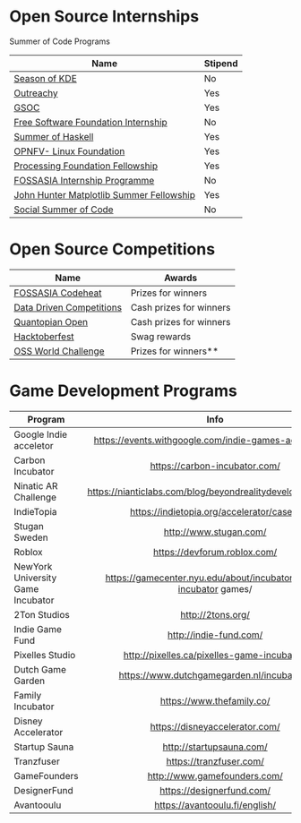 # Open Source Internships

Summer of Code Programs

| Name                                    | Stipend |
|-----------------------------------------|-------------|
| [Season of KDE](https://season.kde.org) | No      |
| [Outreachy](https://www.gnome.org/outreachy/) | Yes |
| [GSOC](https://developers.google.com/open-source/gsoc/) | Yes |
| [Free Software Foundation Internship](http://www.fsf.org/volunteer/internships) | No|
| [Summer of Haskell](https://summer.haskell.org/) | Yes |
| [OPNFV- Linux Foundation](https://wiki.opnfv.org/display/DEV/Internship-program) | Yes |
| [Processing Foundation Fellowship](https://processingfoundation.org/fellowships/) | Yes |
| [FOSSASIA Internship Programme](https://blog.fossasia.org/fossasia-internship-program-2018/) | No |
| [John Hunter Matplotlib Summer Fellowship](https://www.numfocus.org/programs/john-hunter-technology-fellowship)| Yes |
| [Social Summer of Code](https://hack2skill.com/hack/ssoc) | No |

# Open Source Competitions

| Name                                    | Awards |
|-----------------------------------------|-------------|
| [FOSSASIA Codeheat](https://codeheat.org/) | Prizes for winners|
| [Data Driven Competitions](https://www.drivendata.org/competitions/) | Cash prizes for winners|
| [Quantopian Open](https://www.quantopian.com/open) | Cash prizes for winners|
| [Hacktoberfest](https://hacktoberfest.digitalocean.com/) | Swag rewards|
| [OSS World Challenge](https://www.oss.kr/en_oss_world_challenage) | Prizes for winners**|

# Game Development Programs

| Program       | Info          | Link  |
| ------------- |:-------------:| :-----:|
| Google Indie acceletor   | https://events.withgoogle.com/indie-games-accelerator/  | https://docs.google.com/forms/d/e/1FAIpQLSdVSwLhMcKwt-aBdAiogiYc9zY8FrNYxK_dsS28pKwCO-LYjQ/viewform |
| Carbon Incubator    |  https://carbon-incubator.com/   | https://carbon-incubator.com/apply/application-form/   |
|Ninatic AR Challenge |  https://nianticlabs.com/blog/beyondrealitydevelopercontest/   | https://docs.google.com/forms/d/e/1FAIpQLSelhiQ7GvEi4gKEZTr5eD8w-6iqiQWROxZsLnnv2JwId4m5Qw/viewform   |
| IndieTopia | https://indietopia.org/accelerator/cases/ | https://indietopia.org/accelerator/cases/ |
| Stugan Sweden | http://www.stugan.com/ | http://www.stugan.com/apply/ |
|Roblox| https://devforum.roblox.com/ | https://devforum.roblox.com/ |
|NewYork University Game Incubator|https://gamecenter.nyu.edu/about/incubator/2018-incubator games/| https://gamecenter.nyu.edu/about/incubator/2018-incubator-games/ |
|2Ton Studios| http://2tons.org/ | http://2tons.org/en#contact |
| Indie Game Fund | http://indie-fund.com/ | http://indie-fund.com/apply/ |
|Pixelles Studio | http://pixelles.ca/pixelles-game-incubator/ | http://pixelles.ca/pixelles-game-incubator/ |
|Dutch Game Garden | https://www.dutchgamegarden.nl/incubation/ | https://www.dutchgamegarden.nl/incubation/ |
|Family Incubator | https://www.thefamily.co/ | https://apply.thefamily.co/ |
| Disney Accelerator | https://disneyaccelerator.com/ | https://disneyaccelerator.com/ |
|Startup Sauna | http://startupsauna.com/ | http://startupsauna.com/ |
| Tranzfuser | https://tranzfuser.com/ | https://tranzfuser.com/ |
| GameFounders | http://www.gamefounders.com/ | http://www.gamefounders.com/ |
| DesignerFund | https://designerfund.com/ | https://designerfund.com/ |
| Avantooulu | https://avantooulu.fi/english/ | https://avantoaccelerator.typeform.com/to/zhVKNI |


